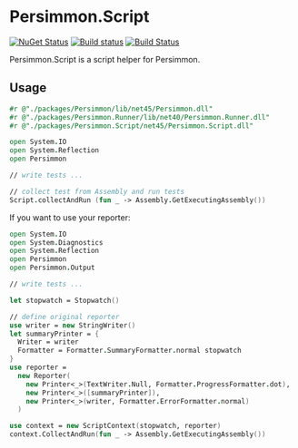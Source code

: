 # Persimmon.Script
[![NuGet Status](http://img.shields.io/nuget/v/Persimmon.Script.svg?style=flat)](https://www.nuget.org/packages/Persimmon.Script/)
[![Build status](https://ci.appveyor.com/api/projects/status/htqrush74ejmowh0/branch/master?svg=true)](https://ci.appveyor.com/project/pocketberserker/persimmon-script/branch/master)
[![Build Status](https://travis-ci.org/persimmon-projects/Persimmon.Script.svg?branch=master)](https://travis-ci.org/persimmon-projects/Persimmon.Script)

Persimmon.Script is a script helper for Persimmon.

## Usage

```fsharp
#r @"./packages/Persimmon/lib/net45/Persimmon.dll"
#r @"./packages/Persimmon.Runner/lib/net40/Persimmon.Runner.dll"
#r @"./packages/Persimmon.Script/net45/Persimmon.Script.dll"

open System.IO
open System.Reflection
open Persimmon

// write tests ...

// collect test from Assembly and run tests
Script.collectAndRun (fun _ -> Assembly.GetExecutingAssembly())
```

If you want to use your reporter:

```fsharp
open System.IO
open System.Diagnostics
open System.Reflection
open Persimmon
open Persimmon.Output

// write tests ...

let stopwatch = Stopwatch()

// define original reporter
use writer = new StringWriter()
let summaryPrinter = {
  Writer = writer
  Formatter = Formatter.SummaryFormatter.normal stopwatch
}
use reporter =
  new Reporter(
    new Printer<_>(TextWriter.Null, Formatter.ProgressFormatter.dot),
    new Printer<_>([summaryPrinter]),
    new Printer<_>(writer, Formatter.ErrorFormatter.normal)
  )

use context = new ScriptContext(stopwatch, reporter)
context.CollectAndRun(fun _ -> Assembly.GetExecutingAssembly())
```

